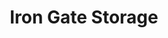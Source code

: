 ---
title: "Iron Gate Storage"
url: /vancouver/iron-gate-storage-east-5th-street-2/
shop: Mieten
---
